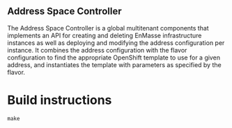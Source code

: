 ## Address Space Controller

The Address Space Controller is a global multitenant components that implements an API for creating and deleting EnMasse infrastructure instances as well as deploying and modifying the address configuration per instance. It combines the address configuration with the flavor configuration to find the appropriate OpenShift template to use for a given address, and instantiates the template with parameters as specified by the flavor.

# Build instructions

    make

